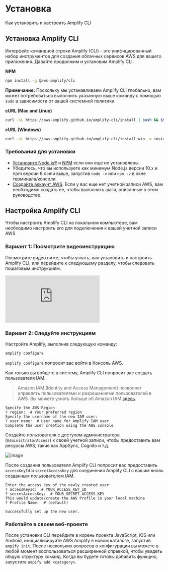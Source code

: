 # Установка
Как установить и настроить Amplify CLI

## Установка Amplify CLI

Интерфейс командной строки Amplify (CLI) - это унифицированный набор инструментов для создания облачных сервисов AWS для вашего приложения. Давайте продолжим и установим Amplify CLI.

__NPM__

```bash
npm install -g @aws-amplify/cli
```

**Примечание:** Поскольку мы устанавливаем Amplify CLI глобально, вам может потребоваться выполнить указанную выше команду с помощью `sudo` в зависимости от вашей системной политики.

__cURL (Mac and Linux)__

```bash
curl -sL https://aws-amplify.github.io/amplify-cli/install | bash && $SHELL
```

__cURL (Windows)__

```bash
curl -sL https://aws-amplify.github.io/amplify-cli/install-win -o install.cmd && install.cmd
```

### Требования для установки

* [Установите Node.js®](https://nodejs.org/en/download/) и [NPM](https://www.npmjs.com/get-npm) если они еще не установлены.
* Убедитесь, что вы используете как минимум Node.js версии 10.x и npm версии 6.x или выше, запустив `node -v` или `npm -v` в окне терминала/консоли.
* [Создайте аккаунт AWS](https://portal.aws.amazon.com/billing/signup?redirect_url=https%3A%2F%2Faws.amazon.com%2Fregistration-confirmation#/start). Если у вас еще нет учетной записи AWS, вам необходимо создать ее, чтобы выполнить шаги, описанные в этом руководстве.


## Настройка Amplify CLI

Чтобы настроить Amplify CLI на локальном компьютере, вам необходимо настроить его для подключения к вашей учетной записи AWS. 

### Вариант 1: Посмотрите видеоинструкцию

Посмотрите видео ниже, чтобы узнать, как установить и настроить Amplify CLI, или перейдите к следующему разделу, чтобы следовать пошаговым инструкциям.

<iframe src="https://www.youtube-nocookie.com/embed/fWbM5DLh25U" frameborder="0" allow="accelerometer; autoplay; clipboard-write; encrypted-media; gyroscope; picture-in-picture" allowfullscreen></iframe>

### Вариант 2: Следуйте инструкциям

Настройте Amplify, выполнив следующую команду:

```bash
amplify configure
```

`amplify configure` попросит вас войти в Консоль AWS.

Как только вы войдете в систему, Amplify CLI попросит вас создать пользователя IAM.
> Amazon IAM (Identity and Access Management) позволяет управлять пользователями и разрешениями пользователей в AWS. Вы можете узнать больше об Amazon IAM [здесь](https://aws.amazon.com/iam/).

```console
Specify the AWS Region
? region:  # Your preferred region
Specify the username of the new IAM user:
? user name:  # User name for Amplify IAM user
Complete the user creation using the AWS console
```

Создайте пользователя с доступом администратора (`AdministratorAccess`) к своей учетной записи, чтобы предоставить вам ресурсы AWS, такие как AppSync, Cognito и т.д.

![image](../../images/user-creation.gif)

После создания пользователя Amplify CLI попросит вас предоставить `accessKeyId` и `secretAccessKey` для соединения Amplify CLI с вашим вновь созданным пользователем IAM.

```console
Enter the access key of the newly created user:
? accessKeyId:  # YOUR_ACCESS_KEY_ID
? secretAccessKey:  # YOUR_SECRET_ACCESS_KEY
This would update/create the AWS Profile in your local machine
? Profile Name:  # (default)

Successfully set up the new user.
```


### Работайте в своем веб-проекте

После установки CLI перейдите в корень проекта JavaScript, iOS или Android, инициализируйте AWS Amplify в новом каталоге, запустив `ampify init`. После нескольких вопросов о конфигурации вы можете в любой момент воспользоваться расширенной справкой, чтобы увидеть общую структуру команд. Когда вы будете готовы добавить функцию, запустите `ampify add <category>`.